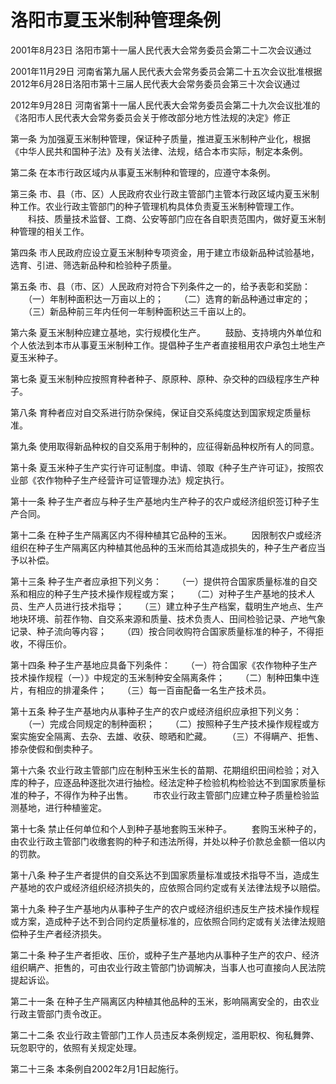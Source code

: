 # 洛阳市夏玉米制种管理条例

2001年8月23日 洛阳市第十一届人民代表大会常务委员会第二十二次会议通过

2001年11月29日 河南省第九届人民代表大会常务委员会第二十五次会议批准根据2012年6月28日洛阳市第十三届人民代表大会常务委员会第三十次会议通过

2012年9月28日 河南省第十一届人民代表大会常务委员会第二十九次会议批准的《洛阳市人民代表大会常务委员会关于修改部分地方性法规的决定》修正

<!-- INFO END -->

第一条 为加强夏玉米制种管理，保证种子质量，推进夏玉米制种产业化，根据《中华人民共和国种子法》及有关法律、法规，结合本市实际，制定本条例。

第二条 在本市行政区域内从事夏玉米制种和管理的，应遵守本条例。

第三条 市、县（市、区）人民政府农业行政主管部门主管本行政区域内夏玉米制种工作。农业行政主管部门的种子管理机构具体负责夏玉米制种管理工作。
　　科技、质量技术监督、工商、公安等部门应在各自职责范围内，做好夏玉米制种管理的相关工作。

第四条 市人民政府应设立夏玉米制种专项资金，用于建立市级新品种试验基地，选育、引进、筛选新品种和检验种子质量。

第五条 市、县（市、区）人民政府对符合下列条件之一的，给予表彰和奖励：
　　（一）年制种面积达一万亩以上的；
　　（二）选育的新品种通过审定的；
　　（三）新品种前三年内任何一年制种面积达三千亩以上的。

第六条 夏玉米制种应建立基地，实行规模化生产。
　　鼓励、支持境内外单位和个人依法到本市从事夏玉米制种工作。提倡种子生产者直接租用农户承包土地生产夏玉米种子。

第七条 夏玉米制种应按照育种者种子、原原种、原种、杂交种的四级程序生产种子。

第八条 育种者应对自交系进行防杂保纯，保证自交系纯度达到国家规定质量标准。

第九条 使用取得新品种权的自交系用于制种的，应征得新品种权所有人的同意。

第十条 夏玉米种子生产实行许可证制度。申请、领取《种子生产许可证》，按照农业部《农作物种子生产经营许可证管理办法》规定执行。

第十一条 种子生产者应与种子生产基地内生产种子的农户或经济组织签订种子生产合同。

第十二条 在种子生产隔离区内不得种植其它品种的玉米。
　　因限制农户或经济组织在种子生产隔离区内种植其他品种的玉米而给其造成损失的，种子生产者应当予以补偿。

第十三条 种子生产者应承担下列义务：
　　（一）提供符合国家质量标准的自交系和相应的种子生产技术操作规程或方案；
　　（二）对种子生产基地的技术人员、生产人员进行技术指导；
　　（三）建立种子生产档案，载明生产地点、生产地块环境、前茬作物、自交系来源和质量、技术负责人、田间检验记录、产地气象记录、种子流向等内容；
　　（四）按合同收购符合国家质量标准的种子，不得拒收，不得压价。

第十四条 种子生产基地应具备下列条件：
　　（一）符合国家《农作物种子生产技术操作规程（一）》中规定的玉米制种安全隔离条件；
　　（二）制种田集中连片，有相应的排灌条件；
　　（三）每一百亩配备一名生产技术员。

第十五条 种子生产基地内从事种子生产的农户或经济组织应承担下列义务：
　　（一）完成合同规定的制种面积；
　　（二）按照种子生产技术操作规程或方案实施安全隔离、去杂、去雄、收获、晾晒和贮藏。
　　（三）不得瞒产、拒售、掺杂使假和倒卖种子。

第十六条 农业行政主管部门应在制种玉米生长的苗期、花期组织田间检验；对入库的种子，应逐品种逐批次进行抽检。经法定种子检验机构检验达不到国家质量标准的种子，不得作为种子出售。
　　市农业行政主管部门应建立种子质量检验监测基地，进行种植鉴定。

第十七条 禁止任何单位和个人到种子基地套购玉米种子。
　　套购玉米种子的，由农业行政主管部门收缴套购的种子和违法所得，并处以种子价款总金额一倍以内的罚款。

第十八条 种子生产者提供的自交系达不到国家质量标准或技术指导不当，造成生产基地的农户或经济组织经济损失的，应依照合同约定或有关法律法规予以赔偿。

第十九条 种子生产基地内从事种子生产的农户或经济组织违反生产技术操作规程或方案，造成种子达不到合同约定质量标准的，应依照合同约定或有关法律法规赔偿种子生产者经济损失。

第二十条 种子生产者拒收、压价，或种子生产基地内从事种子生产的农户、经济组织瞒产、拒售的，可由农业行政主管部门协调解决，当事人也可直接向人民法院提起诉讼。

第二十一条 在种子生产隔离区内种植其他品种的玉米，影响隔离安全的，由农业行政主管部门责令改正。

第二十二条 农业行政主管部门工作人员违反本条例规定，滥用职权、徇私舞弊、玩忽职守的，依照有关规定处理。

第二十三条 本条例自2002年2月1日起施行。

